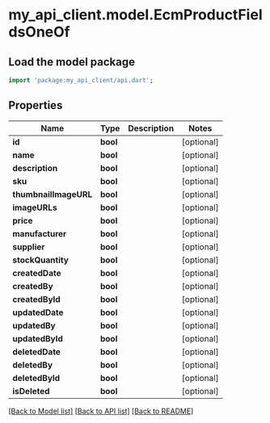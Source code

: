 # my_api_client.model.EcmProductFieldsOneOf

## Load the model package
```dart
import 'package:my_api_client/api.dart';
```

## Properties
Name | Type | Description | Notes
------------ | ------------- | ------------- | -------------
**id** | **bool** |  | [optional] 
**name** | **bool** |  | [optional] 
**description** | **bool** |  | [optional] 
**sku** | **bool** |  | [optional] 
**thumbnailImageURL** | **bool** |  | [optional] 
**imageURLs** | **bool** |  | [optional] 
**price** | **bool** |  | [optional] 
**manufacturer** | **bool** |  | [optional] 
**supplier** | **bool** |  | [optional] 
**stockQuantity** | **bool** |  | [optional] 
**createdDate** | **bool** |  | [optional] 
**createdBy** | **bool** |  | [optional] 
**createdById** | **bool** |  | [optional] 
**updatedDate** | **bool** |  | [optional] 
**updatedBy** | **bool** |  | [optional] 
**updatedById** | **bool** |  | [optional] 
**deletedDate** | **bool** |  | [optional] 
**deletedBy** | **bool** |  | [optional] 
**deletedById** | **bool** |  | [optional] 
**isDeleted** | **bool** |  | [optional] 

[[Back to Model list]](../README.md#documentation-for-models) [[Back to API list]](../README.md#documentation-for-api-endpoints) [[Back to README]](../README.md)


